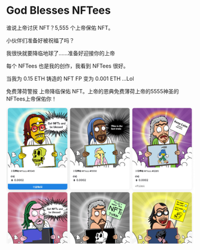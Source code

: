 # God Blesses NFTees

谁说上帝讨厌 NFT？5,555 个上帝保佑 NFT。

小伙伴们准备好被祝福了吗？

我很快就要降临地球了……准备好迎接你的上帝

每个 NFTees 也是我的创作，我看到 NFTees 很好。

当我为 0.15 ETH 铸造的 NFT FP 变为 0.001 ETH ...Lol 

免费薄荷警报‍ 上帝降临保佑 NFT。‍上帝的恩典免费薄荷上帝的5555神圣的NFTees上帝保佑你！

![nft](d4213824-abe8-41fa-82d9-4045ceefb278_.png)
